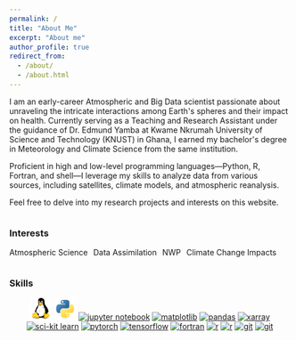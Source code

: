 ```yaml
---
permalink: /
title: "About Me"
excerpt: "About me"
author_profile: true
redirect_from: 
  - /about/
  - /about.html
---
```


I am an early-career Atmospheric and Big Data scientist passionate about unraveling the intricate interactions among Earth's spheres and their impact on health. Currently serving as a Teaching and Research Assistant under the guidance of Dr. Edmund Yamba at Kwame Nkrumah University of Science and Technology (KNUST) in Ghana, I earned my bachelor's degree in Meteorology and Climate Science from the same institution.

Proficient in high and low-level programming languages—Python, R, Fortran, and shell—I leverage my skills to analyze data from various sources, including satellites, climate models, and atmospheric reanalysis.

Feel free to delve into my research projects and interests on this website. 

<div style="display: flex; justify-content: space-between;">
  <div class="column">
    <div class="col-md-5">
      <h3>Interests</h3>
      <ul class="interests-list" style="display: flex; list-style-type: none; padding: 0;">
        <li style="margin-right: 10px;">Atmospheric Science</li>
        <li style="margin-right: 10px;">Data Assimilation</li>
        <li style="margin-right: 10px;">NWP</li>
        <li>Climate Change Impacts</li>
      </ul>
    </div>
  </div>
</div>





<div class="col-md-5">
  <h3>Skills</h3>
  <p align="center"> 
     <a href="https://www.linux.org/" target="_blank" rel="noreferrer"> <img src="https://raw.githubusercontent.com/devicons/devicon/master/icons/linux/linux-original.svg" alt="linux" width="40" height="40"/></a>
    <a href="https://www.python.org" target="_blank"> <img src="https://raw.githubusercontent.com/devicons/devicon/master/icons/python/python-original.svg" alt="python" width="40" height="40"/></a>
    <a href="" target="_blank" > <img src="https://cdn.jsdelivr.net/gh/devicons/devicon/icons/jupyter/jupyter-original-wordmark.svg"  alt="jupyter notebook" width="40" height="40"/></a>
<!--       <a href="https://www.numpy.org" target="_blank"> <img src="https://www.vectorlogo.zone/logos/numpy/numpy-ar21.svg" alt="python" width="60" height="60"/></a> -->
    <a href="https://matplotlib.org/" target="_blank"> <img src="https://upload.wikimedia.org/wikipedia/fr/3/37/Logo_Matplotlib.svg" alt="matplotlib" width="60" height="60"/></a>
    <a href="https://pandas.pydata.org/" target="_blank"> <img src="https://upload.wikimedia.org/wikipedia/commons/e/ed/Pandas_logo.svg" alt="pandas" width="60" height="60"/></a>
    <a href="https://xarray.dev/" target="_blank"> <img src="https://xarray.dev/xarray-datastructure.png" alt="xarray" width="80" height="80"/></a>
    <a href="https://scikit-learn.org/" target="_blank"> <img src="https://upload.wikimedia.org/wikipedia/commons/0/05/Scikit_learn_logo_small.svg" alt="sci-kit learn" width="60" height="60"/></a>
    <a href="https://pytorch.org/" target="_blank"> <img src="https://www.vectorlogo.zone/logos/pytorch/pytorch-icon.svg" alt="pytorch" width="40" height="40"/></a>  
    <a href="https://www.tensorflow.org/" target="_blank"> <img src="https://www.vectorlogo.zone/logos/tensorflow/tensorflow-icon.svg" alt="tensorflow" width="40" height="40"/></a>
    <a href="https://fortran-lang.org/" target="_blank" rel="noreferrer"> <img src="https://vectorwiki.com/images/R3kOH__fortran.svg" alt="fortran" width="40" height="40"/></a>
    <a href="https://www.gnu.org/software/bash/" target="_blank" > <img src="https://www.vectorlogo.zone/logos/r-project/r-project-icon.svg"  alt="r" width="40" height="40"/></a>
    <a href="https://www.r-project.org/" target="_blank" > <img src="https://www.vectorlogo.zone/logos/gnu_bash/gnu_bash-icon.svg"  alt="r" width="40" height="40"/></a> 
    <a href="https://git-scm.com/" target="_blank"> <img src="https://www.vectorlogo.zone/logos/git-scm/git-scm-icon.svg" alt="git" width="40" height="40"/></a>
<!--       <a href="https://github.com/" target="_blank"> <img src="https://www.vectorlogo.zone/logos/github/github-icon.svg" alt="git" width="40" height="40"/></a> -->
    <a href="https://www.arcgis.com/" target="_blank"> <img src="https://upload.wikimedia.org/wikipedia/commons/d/df/ArcGIS_logo.png" alt="git" width="60" height="60"/></a>
  </p>
</div>
